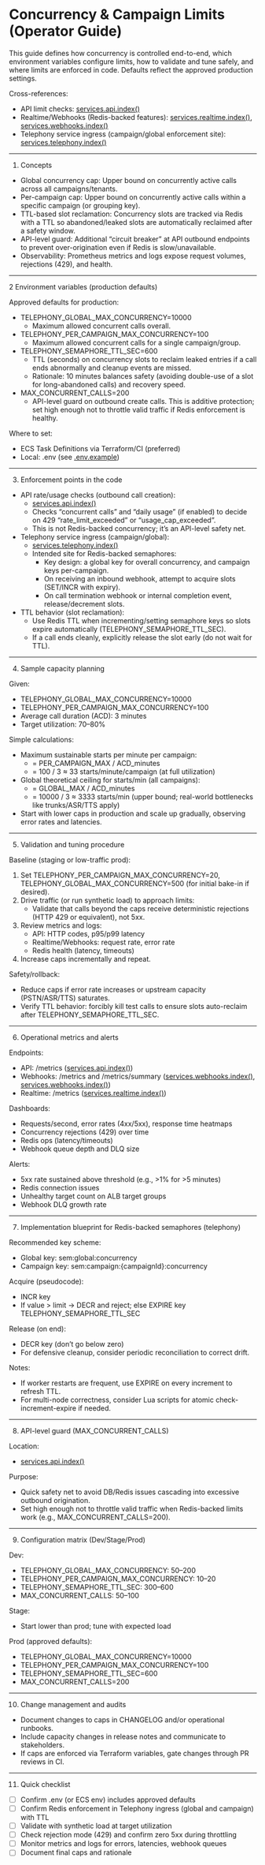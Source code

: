 # Concurrency & Campaign Limits (Operator Guide)

This guide defines how concurrency is controlled end-to-end, which environment variables configure limits, how to validate and tune safely, and where limits are enforced in code. Defaults reflect the approved production settings.

Cross-references:

- API limit checks: [services.api.index()](../services/api/src/index.ts:215)
- Realtime/Webhooks (Redis-backed features): [services.realtime.index()](../services/realtime/src/index.ts), [services.webhooks.index()](../services/webhooks/src/index.ts)
- Telephony service ingress (campaign/global enforcement site): [services.telephony.index()](../services/telephony/src/index.ts)

-------------------------------------------------------------------------------

1) Concepts

- Global concurrency cap: Upper bound on concurrently active calls across all campaigns/tenants.
- Per-campaign cap: Upper bound on concurrently active calls within a specific campaign (or grouping key).
- TTL-based slot reclamation: Concurrency slots are tracked via Redis with a TTL so abandoned/leaked slots are automatically reclaimed after a safety window.
- API-level guard: Additional “circuit breaker” at API outbound endpoints to prevent over-origination even if Redis is slow/unavailable.
- Observability: Prometheus metrics and logs expose request volumes, rejections (429), and health.

-------------------------------------------------------------------------------

2 Environment variables (production defaults)

Approved defaults for production:

- TELEPHONY_GLOBAL_MAX_CONCURRENCY=10000
  - Maximum allowed concurrent calls overall.
- TELEPHONY_PER_CAMPAIGN_MAX_CONCURRENCY=100
  - Maximum allowed concurrent calls for a single campaign/group.
- TELEPHONY_SEMAPHORE_TTL_SEC=600
  - TTL (seconds) on concurrency slots to reclaim leaked entries if a call ends abnormally and cleanup events are missed.
  - Rationale: 10 minutes balances safety (avoiding double-use of a slot for long-abandoned calls) and recovery speed.
- MAX_CONCURRENT_CALLS=200
  - API-level guard on outbound create calls. This is additive protection; set high enough not to throttle valid traffic if Redis enforcement is healthy.

Where to set:

- ECS Task Definitions via Terraform/CI (preferred)
- Local: .env (see [.env.example](../.env.example))

-------------------------------------------------------------------------------

3) Enforcement points in the code

- API rate/usage checks (outbound call creation):
  - [services.api.index()](../services/api/src/index.ts:215)
  - Checks “concurrent calls” and “daily usage” (if enabled) to decide on 429 “rate_limit_exceeded” or “usage_cap_exceeded”.
  - This is not Redis-backed concurrency; it’s an API-level safety net.
- Telephony service ingress (campaign/global):
  - [services.telephony.index()](../services/telephony/src/index.ts)
  - Intended site for Redis-backed semaphores:
    - Key design: a global key for overall concurrency, and campaign keys per-campaign.
    - On receiving an inbound webhook, attempt to acquire slots (SET/INCR with expiry).
    - On call termination webhook or internal completion event, release/decrement slots.
- TTL behavior (slot reclamation):
  - Use Redis TTL when incrementing/setting semaphore keys so slots expire automatically (TELEPHONY_SEMAPHORE_TTL_SEC).
  - If a call ends cleanly, explicitly release the slot early (do not wait for TTL).

-------------------------------------------------------------------------------

4) Sample capacity planning

Given:

- TELEPHONY_GLOBAL_MAX_CONCURRENCY=10000
- TELEPHONY_PER_CAMPAIGN_MAX_CONCURRENCY=100
- Average call duration (ACD): 3 minutes
- Target utilization: 70–80%

Simple calculations:

- Maximum sustainable starts per minute per campaign:
  - = PER_CAMPAIGN_MAX / ACD_minutes
  - = 100 / 3 ≈ 33 starts/minute/campaign (at full utilization)
- Global theoretical ceiling for starts/min (all campaigns):
  - = GLOBAL_MAX / ACD_minutes
  - = 10000 / 3 ≈ 3333 starts/min (upper bound; real-world bottlenecks like trunks/ASR/TTS apply)
- Start with lower caps in production and scale up gradually, observing error rates and latencies.

-------------------------------------------------------------------------------

5) Validation and tuning procedure

Baseline (staging or low-traffic prod):

1. Set TELEPHONY_PER_CAMPAIGN_MAX_CONCURRENCY=20, TELEPHONY_GLOBAL_MAX_CONCURRENCY=500 (for initial bake-in if desired).
2. Drive traffic (or run synthetic load) to approach limits:
   - Validate that calls beyond the caps receive deterministic rejections (HTTP 429 or equivalent), not 5xx.
3. Review metrics and logs:
   - API: HTTP codes, p95/p99 latency
   - Realtime/Webhooks: request rate, error rate
   - Redis health (latency, timeouts)
4. Increase caps incrementally and repeat.

Safety/rollback:

- Reduce caps if error rate increases or upstream capacity (PSTN/ASR/TTS) saturates.
- Verify TTL behavior: forcibly kill test calls to ensure slots auto-reclaim after TELEPHONY_SEMAPHORE_TTL_SEC.

-------------------------------------------------------------------------------

6) Operational metrics and alerts

Endpoints:

- API: /metrics ([services.api.index()](../services/api/src/index.ts:190))
- Webhooks: /metrics and /metrics/summary ([services.webhooks.index()](../services/webhooks/src/index.ts:287), [services.webhooks.index()](../services/webhooks/src/index.ts:658))
- Realtime: /metrics ([services.realtime.index()](../services/realtime/src/index.ts:67))

Dashboards:

- Requests/second, error rates (4xx/5xx), response time heatmaps
- Concurrency rejections (429) over time
- Redis ops (latency/timeouts)
- Webhook queue depth and DLQ size

Alerts:

- 5xx rate sustained above threshold (e.g., >1% for >5 minutes)
- Redis connection issues
- Unhealthy target count on ALB target groups
- Webhook DLQ growth rate

-------------------------------------------------------------------------------

7) Implementation blueprint for Redis-backed semaphores (telephony)

Recommended key scheme:

- Global key: sem:global:concurrency
- Campaign key: sem:campaign:{campaignId}:concurrency

Acquire (pseudocode):

- INCR key
- If value > limit → DECR and reject; else EXPIRE key TELEPHONY_SEMAPHORE_TTL_SEC

Release (on end):

- DECR key (don’t go below zero)
- For defensive cleanup, consider periodic reconciliation to correct drift.

Notes:

- If worker restarts are frequent, use EXPIRE on every increment to refresh TTL.
- For multi-node correctness, consider Lua scripts for atomic check-increment-expire if needed.

-------------------------------------------------------------------------------

8) API-level guard (MAX_CONCURRENT_CALLS)

Location:

- [services.api.index()](../services/api/src/index.ts:215)

Purpose:

- Quick safety net to avoid DB/Redis issues cascading into excessive outbound origination.
- Set high enough not to throttle valid traffic when Redis-backed limits work (e.g., MAX_CONCURRENT_CALLS=200).

-------------------------------------------------------------------------------

9) Configuration matrix (Dev/Stage/Prod)

Dev:

- TELEPHONY_GLOBAL_MAX_CONCURRENCY: 50–200
- TELEPHONY_PER_CAMPAIGN_MAX_CONCURRENCY: 10–20
- TELEPHONY_SEMAPHORE_TTL_SEC: 300–600
- MAX_CONCURRENT_CALLS: 50–100

Stage:

- Start lower than prod; tune with expected load

Prod (approved defaults):

- TELEPHONY_GLOBAL_MAX_CONCURRENCY=10000
- TELEPHONY_PER_CAMPAIGN_MAX_CONCURRENCY=100
- TELEPHONY_SEMAPHORE_TTL_SEC=600
- MAX_CONCURRENT_CALLS=200

-------------------------------------------------------------------------------

10) Change management and audits

- Document changes to caps in CHANGELOG and/or operational runbooks.
- Include capacity changes in release notes and communicate to stakeholders.
- If caps are enforced via Terraform variables, gate changes through PR reviews in CI.

-------------------------------------------------------------------------------

11) Quick checklist

- [ ] Confirm .env (or ECS env) includes approved defaults
- [ ] Confirm Redis enforcement in Telephony ingress (global and campaign) with TTL
- [ ] Validate with synthetic load at target utilization
- [ ] Check rejection mode (429) and confirm zero 5xx during throttling
- [ ] Monitor metrics and logs for errors, latencies, webhook queues
- [ ] Document final caps and rationale
